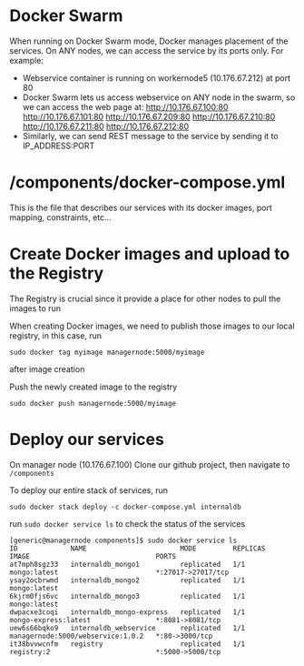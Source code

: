# Docker Swarm
When running on Docker Swarm mode, Docker manages placement of the services. On ANY nodes, we can access the
service by its ports only.
For example:
- Webservice container is running on workernode5 (10.176.67.212) at port 80
- Docker Swarm lets us access webservice on ANY node in the swarm, so
we can access the web page at: http://10.176.67.100:80 http://10.176.67.101:80 http://10.176.67.209:80 http://10.176.67.210:80 http://10.176.67.211:80 http://10.176.67.212:80
- Similarly, we can send REST message to the service by sending it to IP_ADDRESS:PORT

# /components/docker-compose.yml
This is the file that describes our services with its docker images, port mapping, constraints, etc...

# Create Docker images and upload to the Registry
The Registry is crucial since it provide a place for other nodes to pull the images to run

When creating Docker images, we need to publish those images to our local registry, in this case, run
```
sudo docker tag myimage managernode:5000/myimage
```
after image creation

Push the newly created image to the registry
```
sudo docker push managernode:5000/myimage
```

# Deploy our services
On manager node (10.176.67.100)
Clone our github project, then navigate to `/components`

To deploy our entire stack of services, run

```
sudo docker stack deploy -c docker-compose.yml internaldb
```

run `sudo docker service ls` to check the status of the services

```
[generic@managernode components]$ sudo docker service ls
ID             NAME                       MODE         REPLICAS   IMAGE                               PORTS
at7mph8sgz33   internaldb_mongo1          replicated   1/1        mongo:latest                        *:27017->27017/tcp
ysay2ocbrwmd   internaldb_mongo2          replicated   1/1        mongo:latest
6kjrm0fjs6vc   internaldb_mongo3          replicated   1/1        mongo:latest
dwpacxe3coqi   internaldb_mongo-express   replicated   1/1        mongo-express:latest                *:8081->8081/tcp
uew6s66bqko9   internaldb_webservice      replicated   1/1        managernode:5000/webservice:1.0.2   *:80->3000/tcp
it38bvvwcnfm   registry                   replicated   1/1        registry:2                          *:5000->5000/tcp
```